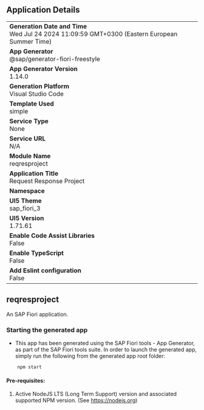 ## Application Details
|               |
| ------------- |
|**Generation Date and Time**<br>Wed Jul 24 2024 11:09:59 GMT+0300 (Eastern European Summer Time)|
|**App Generator**<br>@sap/generator-fiori-freestyle|
|**App Generator Version**<br>1.14.0|
|**Generation Platform**<br>Visual Studio Code|
|**Template Used**<br>simple|
|**Service Type**<br>None|
|**Service URL**<br>N/A
|**Module Name**<br>reqresproject|
|**Application Title**<br>Request Response Project|
|**Namespace**<br>|
|**UI5 Theme**<br>sap_fiori_3|
|**UI5 Version**<br>1.71.61|
|**Enable Code Assist Libraries**<br>False|
|**Enable TypeScript**<br>False|
|**Add Eslint configuration**<br>False|

## reqresproject

An SAP Fiori application.

### Starting the generated app

-   This app has been generated using the SAP Fiori tools - App Generator, as part of the SAP Fiori tools suite.  In order to launch the generated app, simply run the following from the generated app root folder:

```
    npm start
```

#### Pre-requisites:

1. Active NodeJS LTS (Long Term Support) version and associated supported NPM version.  (See https://nodejs.org)


